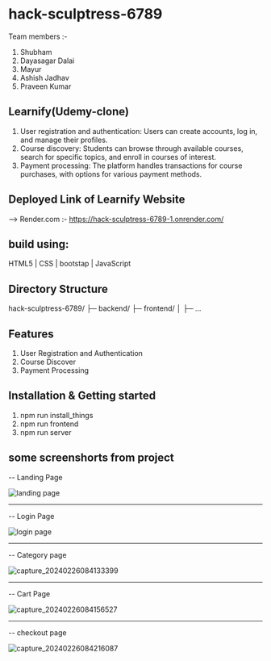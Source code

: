 # hack-sculptress-6789

Team members :-

1. Shubham
2. Dayasagar Dalai
3. Mayur
4. Ashish Jadhav
5. Praveen Kumar

## Learnify(Udemy-clone)

 1. User registration and authentication: Users can create accounts, log in, and manage their profiles.
 2. Course discovery: Students can browse through available courses, search for specific topics, and enroll in courses of interest.
 3. Payment processing: The platform handles transactions for course purchases, with options for various payment methods.


## Deployed Link of Learnify Website   
--> Render.com :- https://hack-sculptress-6789-1.onrender.com/


## build using:
HTML5 |
CSS | bootstap | 
JavaScript 

## Directory Structure
hack-sculptress-6789/
├─ backend/
├─ frontend/
│  ├─ ...

## Features

1. User Registration and Authentication
2. Course Discover
3. Payment Processing


## Installation & Getting started
1. npm run install_things
2. npm run frontend
3. npm run server


## some screenshorts from project
-- Landing Page

![landing page](https://github.com/ShubhKeshari/hack-sculptress-6789/assets/113028201/1b60d794-34f2-478f-a034-c95141050aa3)

<hr>

-- Login Page

![login page](https://github.com/ShubhKeshari/hack-sculptress-6789/assets/113028201/46cecdf5-d1c0-4fe1-a267-9d6351845b82)

<hr>

-- Category page

![capture_20240226084133399](https://github.com/ShubhKeshari/hack-sculptress-6789/assets/113028201/77087186-ea5a-4ee2-8ea5-72191a6e51dc)

<hr>

-- Cart Page

![capture_20240226084156527](https://github.com/ShubhKeshari/hack-sculptress-6789/assets/113028201/3776372d-9998-43e2-b456-f87935e06c75)

<hr>

-- checkout page

![capture_20240226084216087](https://github.com/ShubhKeshari/hack-sculptress-6789/assets/113028201/4c245d86-1d87-4597-a6b3-91b0331799d4)


